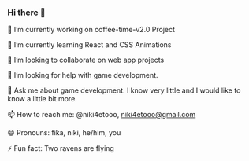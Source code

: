 ### Hi there 👋

🔭 I’m currently working on coffee-time-v2.0 Project

🌱 I’m currently learning React and CSS Animations

👯 I’m looking to collaborate on web app projects

🤔 I’m looking for help with game development.

💬 Ask me about game development. I know very little and I would like to know a little bit more.

📫 How to reach me: @niki4etooo, niki4etooo@gmail.com

😄 Pronouns: fika, niki, he/him, you

⚡ Fun fact: Two ravens are flying
